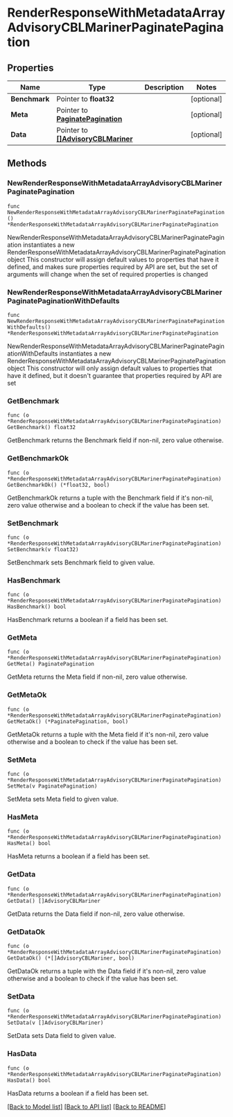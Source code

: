 # RenderResponseWithMetadataArrayAdvisoryCBLMarinerPaginatePagination

## Properties

Name | Type | Description | Notes
------------ | ------------- | ------------- | -------------
**Benchmark** | Pointer to **float32** |  | [optional] 
**Meta** | Pointer to [**PaginatePagination**](PaginatePagination.md) |  | [optional] 
**Data** | Pointer to [**[]AdvisoryCBLMariner**](AdvisoryCBLMariner.md) |  | [optional] 

## Methods

### NewRenderResponseWithMetadataArrayAdvisoryCBLMarinerPaginatePagination

`func NewRenderResponseWithMetadataArrayAdvisoryCBLMarinerPaginatePagination() *RenderResponseWithMetadataArrayAdvisoryCBLMarinerPaginatePagination`

NewRenderResponseWithMetadataArrayAdvisoryCBLMarinerPaginatePagination instantiates a new RenderResponseWithMetadataArrayAdvisoryCBLMarinerPaginatePagination object
This constructor will assign default values to properties that have it defined,
and makes sure properties required by API are set, but the set of arguments
will change when the set of required properties is changed

### NewRenderResponseWithMetadataArrayAdvisoryCBLMarinerPaginatePaginationWithDefaults

`func NewRenderResponseWithMetadataArrayAdvisoryCBLMarinerPaginatePaginationWithDefaults() *RenderResponseWithMetadataArrayAdvisoryCBLMarinerPaginatePagination`

NewRenderResponseWithMetadataArrayAdvisoryCBLMarinerPaginatePaginationWithDefaults instantiates a new RenderResponseWithMetadataArrayAdvisoryCBLMarinerPaginatePagination object
This constructor will only assign default values to properties that have it defined,
but it doesn't guarantee that properties required by API are set

### GetBenchmark

`func (o *RenderResponseWithMetadataArrayAdvisoryCBLMarinerPaginatePagination) GetBenchmark() float32`

GetBenchmark returns the Benchmark field if non-nil, zero value otherwise.

### GetBenchmarkOk

`func (o *RenderResponseWithMetadataArrayAdvisoryCBLMarinerPaginatePagination) GetBenchmarkOk() (*float32, bool)`

GetBenchmarkOk returns a tuple with the Benchmark field if it's non-nil, zero value otherwise
and a boolean to check if the value has been set.

### SetBenchmark

`func (o *RenderResponseWithMetadataArrayAdvisoryCBLMarinerPaginatePagination) SetBenchmark(v float32)`

SetBenchmark sets Benchmark field to given value.

### HasBenchmark

`func (o *RenderResponseWithMetadataArrayAdvisoryCBLMarinerPaginatePagination) HasBenchmark() bool`

HasBenchmark returns a boolean if a field has been set.

### GetMeta

`func (o *RenderResponseWithMetadataArrayAdvisoryCBLMarinerPaginatePagination) GetMeta() PaginatePagination`

GetMeta returns the Meta field if non-nil, zero value otherwise.

### GetMetaOk

`func (o *RenderResponseWithMetadataArrayAdvisoryCBLMarinerPaginatePagination) GetMetaOk() (*PaginatePagination, bool)`

GetMetaOk returns a tuple with the Meta field if it's non-nil, zero value otherwise
and a boolean to check if the value has been set.

### SetMeta

`func (o *RenderResponseWithMetadataArrayAdvisoryCBLMarinerPaginatePagination) SetMeta(v PaginatePagination)`

SetMeta sets Meta field to given value.

### HasMeta

`func (o *RenderResponseWithMetadataArrayAdvisoryCBLMarinerPaginatePagination) HasMeta() bool`

HasMeta returns a boolean if a field has been set.

### GetData

`func (o *RenderResponseWithMetadataArrayAdvisoryCBLMarinerPaginatePagination) GetData() []AdvisoryCBLMariner`

GetData returns the Data field if non-nil, zero value otherwise.

### GetDataOk

`func (o *RenderResponseWithMetadataArrayAdvisoryCBLMarinerPaginatePagination) GetDataOk() (*[]AdvisoryCBLMariner, bool)`

GetDataOk returns a tuple with the Data field if it's non-nil, zero value otherwise
and a boolean to check if the value has been set.

### SetData

`func (o *RenderResponseWithMetadataArrayAdvisoryCBLMarinerPaginatePagination) SetData(v []AdvisoryCBLMariner)`

SetData sets Data field to given value.

### HasData

`func (o *RenderResponseWithMetadataArrayAdvisoryCBLMarinerPaginatePagination) HasData() bool`

HasData returns a boolean if a field has been set.


[[Back to Model list]](../README.md#documentation-for-models) [[Back to API list]](../README.md#documentation-for-api-endpoints) [[Back to README]](../README.md)


